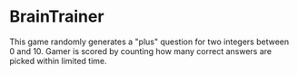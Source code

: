 # BrainTrainer
This game randomly generates a "plus" question for two integers between 0 and 10. Gamer is scored by counting how many correct answers are picked within limited time.
